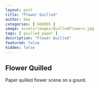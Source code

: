 ```yaml
---
layout: post
title: "Flower Quilled"
author: dee
categories: [ GOURDS ]
image: assets/images/QuilledFlowers.jpg
tags: [ quilled paper ]
description: "Flower Quilled"
featured: false
hidden: false
---
```


## Flower Quilled

Paper quilled flower scene on a gourd.

